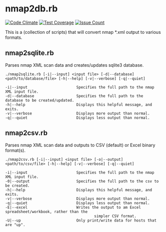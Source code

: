 # nmap2db.rb
[![Code Climate](https://codeclimate.com/github/d4t4king/nmap2db.rb/badges/gpa.svg)](https://codeclimate.com/github/d4t4king/nmap2db.rb) [![Test Coverage](https://codeclimate.com/github/d4t4king/nmap2db.rb/badges/coverage.svg)](https://codeclimate.com/github/d4t4king/nmap2db.rb/coverage) [![Issue Count](https://codeclimate.com/github/d4t4king/nmap2db.rb/badges/issue_count.svg)](https://codeclimate.com/github/d4t4king/nmap2db.rb)

This is a (collection of scripts) that will convert nmap *.xml output to various formats.
## nmap2sqlite.rb
Parses nmap XML scan data and creates/updates sqlite3 database.

```
./nmap2sqlite.rb [-i|--input] <input file> [-d|--database] <path/to/database/file> [-h|--help] [-v|--verbose] [-q|--quiet]

-i|--input                      Specifies the full path to the nmap XML input file.
-d|--database                   Specifies the full path to the database to be created/updated.
-h|--help                       Displays this helpful message, and exits.
-v|--verbose                    Displays more output than normal.
-q|--quiet                      Displays less output than normal.

```
## nmap2csv.rb
Parses nmap XML scan data and outputs to CSV (default) or Excel binary format(s).

```
./nmap2csv.rb [-i|--input] <input file> [-o|--output] <path/to/csv/file> [-h|--help] [-v|--verbose] [-q|--quiet]

-i|--input                      Specifies the full path to the nmap XML input file.
-0|--output                     Specifies the full path to the csv to be created.
-h|--help                       Displays this helpful message, and exits.
-v|--verbose                    Displays more output than normal.
-q|--quiet                      Displays less output than normal.
-E|--excel                      Writes the output to am Excel spreadsheet/workbook, rather than the
                                        simpler CSV format.
-U|--up                         Only print/write data for hosts that are "up".

```
